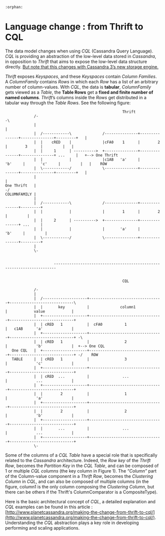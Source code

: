 ```eval_rst
:orphan:
```

# Language change : from Thrift to CQL
The data model changes when using *CQL* (Cassandra Query Language).
*CQL* is providing an abstraction of the low-level data stored in *Cassandra*, in
opposition to *Thrift* that aims to expose the low-level data structure directly.
[But note that this changes with Cassandra 3’s new storage engine.](http://www.datastax.com/2015/12/storage-engine-30)

*Thrift* exposes *Keyspaces*, and these *Keyspaces* contain *Column Families*. A
*ColumnFamily* contains *Rows* in which each *Row* has a list of an arbitrary number
of column-values. With *CQL*, the data is **tabular**, *ColumnFamily* gets viewed
as a *Table*, the **Table Rows** get a **fixed and finite number of named columns**.
*Thrift*’s columns inside the *Rows* get distributed in a tabular way through the
_Table Rows_. See the following figure:

```ditaa
                                                     Thrift
             /-                                                                                          -\
             |                                                                                            |
             |  /------------\              /---------------+---------------+---------------+---------+   |
             |  |    cRED    |              |cFA0    1      |        2      |        3      |         |   |
             |  |     1      | ---------->  +---------------+---------------+---------------+ ...     |   +--> One Thrift
             |  |            |              |c1AB   'a'     |       'b'     |       'c'     |         |   |    ROW
             |  \------------/              \---------------+---------------+---------------+---------+   |
             |                                                                                            |
One Thrift   |                                                                                           -/
COLUMNFAMILY |          
             |  
             |  /------------\              /---------------+---------------+---------+
             |  |            |              |        1      |        2      |         |
             |  |     2      | ---------->  +---------------+---------------+ ...     |
             |  |            |              |       'a'     |       'b'     |         |
             |  \------------/              \---------------+---------------+---------+
             |  
             \- 


                      -----------------------------------------------------------------------


                                                     CQL

             /-                              
             |                               
             |  /--------------------+---------------------------------+-----------------------------\
             |  |       key          |              column1            |            value            |  
             |  +--------------------+---------------------------------+-----------------------------+
             |  | cRED   1           |  cFA0          1                |   c1AB      'a'             |
             |  +--------------------+---------------------------------+-----------------------------+ -\
             |  | cRED   1           |                2                |             'b'             |  +--> One CQL
   One CQL   |  +--------------------+---------------------------------+-----------------------------+ -/    ROW
   TABLE     |  | cRED   1           |                3                |             'c'             |
             |  +--------------------+---------------------------------+-----------------------------+
             |  | cRED  ...          |               ...               |             ...             |
             |  +--------------------+---------------------------------+-----------------------------+
             |  |        2           |                1                |             'a'             |
             |  +--------------------+---------------------------------+-----------------------------+
             |  |        2           |                2                |             'b'             |
             |  +--------------------+---------------------------------+-----------------------------+
             |  |       ...          |               ...               |             ...             |
             |  +--------------------+---------------------------------+-----------------------------+
             \-
```

Some of the columns of a *CQL Table* have a special role that is specifically
related to the *Cassandra* architecture. Indeed, the *Row key* of the *Thrift Row*,
becomes the *Partition Key* in the *CQL Table*, and can be composed of 1 or multiple
*CQL columns* (the key column in Figure 1). The *“Column”* part of the Column-value
component in a *Thrift Row*, becomes the *Clustering Column* in *CQL*, and can
also be composed of multiple columns (in the figure, column1 is the only column 
composing the *Clustering Column*, but there can be others if the Thrift's ColumnComparator
is a CompositeType).

Here is the basic architectural concept of *CQL*, a detailed explanation and *CQL*
examples can be found in this article : [http://www.planetcassandra.org/making-the-change-from-thrift-to-cql/](http://www.planetcassandra.org/making-the-change-from-thrift-to-cql/).
Understanding the *CQL* abstraction plays a key role in developing performing
and scaling applications.
